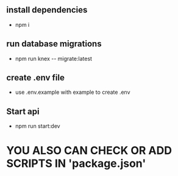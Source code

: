 ## install dependencies

- npm i

## run database migrations

- npm run knex -- migrate:latest

## create .env file

- use .env.example with example to create .env

## Start api 

- npm run start:dev

# YOU ALSO CAN CHECK OR ADD SCRIPTS IN 'package.json'